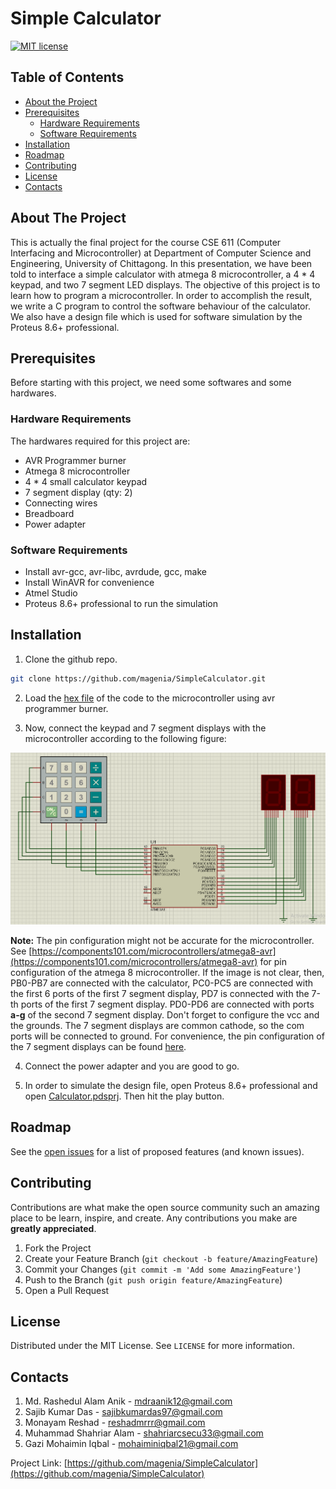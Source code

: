 # Simple Calculator

[![MIT license](https://img.shields.io/badge/License-MIT-blue.svg)](https://lbesson.mit-license.org/)

## Table of Contents

* [About the Project](#about-the-project)
* [Prerequisites](#prerequisites)
  * [Hardware Requirements](#hardware-requirements)
  * [Software Requirements](#software-requirements)
* [Installation](#installation)
* [Roadmap](#roadmap)
* [Contributing](#contributing)
* [License](#license)
* [Contacts](#contacts)

## About The Project

This is actually the final project for the course CSE 611 (Computer Interfacing and Microcontroller) at Department of Computer Science and Engineering, University of Chittagong. In this presentation, we have been told to interface a simple calculator with atmega 8 microcontroller, a 4 * 4 keypad, and two 7 segment LED displays. The objective of this project is to learn how to program a microcontroller. In order to accomplish the result, we write a C program to control the software behaviour of the calculator. We also have a design file which is used for software simulation by the Proteus 8.6+ professional.

## Prerequisites

Before starting with this project, we need some softwares and some hardwares.

### Hardware Requirements

The hardwares required for this project are:

* AVR Programmer burner
* Atmega 8 microcontroller
* 4 * 4 small calculator keypad
* 7 segment display (qty: 2)
* Connecting wires
* Breadboard
* Power adapter

### Software Requirements

* Install avr-gcc, avr-libc, avrdude, gcc, make
* Install WinAVR for convenience
* Atmel Studio
* Proteus 8.6+ professional to run the simulation

## Installation

1. Clone the github repo.
```sh
git clone https://github.com/magenia/SimpleCalculator.git
```

2. Load the [hex file](https://github.com/magenia/SimpleCalculator/blob/master/SimpleCalculator/Release/SimpleCalculator.hex) of the code to the microcontroller using avr programmer burner.

3. Now, connect the keypad and 7 segment displays with the microcontroller according to the following figure:

<p align="center">
    <img src="images/screenshot.png" alt="the connections" />
</p>

**Note:** The pin configuration might not be accurate for the microcontroller. See [https://components101.com/microcontrollers/atmega8-avr](https://components101.com/microcontrollers/atmega8-avr) for pin configuration of the atmega 8 microcontroller. If the image is not clear, then, PB0-PB7 are connected with the calculator, PC0-PC5 are connected with the first 6 ports of the first 7 segment display, PD7 is connected with the 7-th ports of the first 7 segment display. PD0-PD6 are connected with ports **a-g** of the second 7 segment display. Don't forget to configure the vcc and the grounds. The 7 segment displays are common cathode, so the com ports will be connected to ground. For convenience, the pin configuration of the 7 segment displays can be found [here](https://components101.com/7-segment-display-pinout-working-datasheet).

4. Connect the power adapter and you are good to go.

5. In order to simulate the design file, open Proteus 8.6+ professional and open [Calculator.pdsprj](https://github.com/magenia/SimpleCalculator/blob/master/Design/Calculator.pdsprj). Then hit the play button.

## Roadmap

See the [open issues](https://github.com/magenia/SimpleCalculator/issues) for a list of proposed features (and known issues).

## Contributing

Contributions are what make the open source community such an amazing place to be learn, inspire, and create. Any contributions you make are **greatly appreciated**.

1. Fork the Project
2. Create your Feature Branch (`git checkout -b feature/AmazingFeature`)
3. Commit your Changes (`git commit -m 'Add some AmazingFeature'`)
4. Push to the Branch (`git push origin feature/AmazingFeature`)
5. Open a Pull Request

## License

Distributed under the MIT License. See `LICENSE` for more information.

## Contacts

1. Md. Rashedul Alam Anik - mdraanik12@gmail.com
2. Sajib Kumar Das - sajibkumardas97@gmail.com
3. Monayam Reshad - reshadmrrr@gmail.com
4. Muhammad Shahriar Alam - shahriarcsecu33@gmail.com
5. Gazi Mohaimin Iqbal - mohaiminiqbal21@gmail.com

Project Link: [https://github.com/magenia/SimpleCalculator](https://github.com/magenia/SimpleCalculator)
